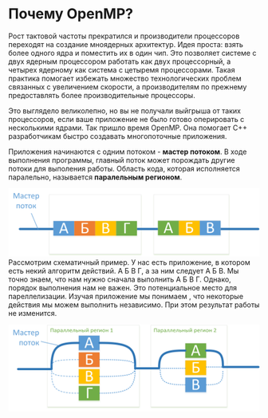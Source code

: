 # Почему OpenMP?


Рост тактовой частоты прекратился и производители процессоров переходят на создание мноядерных архитектур. Идея проста: взять более одного ядра и поместить их в один чип. Это позволяет системе с двух ядерным процессором работать как двух процессорный, а четырех ядерному как система с цетыремя процессорами. Такая практика помогает избежать множество технологических проблем связанных с увеличением скорости, а производителям по прежнему предоставлять более производительные процессоры.

Это выглядело великолепно, но вы не получали выйгрыша от таких процессоров, если ваше приложение не было готово оперировать с несколькими ядрами. Так пришло время OpenMP. Она помогает С++ разработчикам быстро создавать многопоточные приложения.

Приложения начинаются с одним потоком - **мастер потоком**. В ходе выполнения программы,  главный поток может порождать другие потоки для выполения работы. Область кода, которая исполняется паралельно, называется **паралельным регионом**. 

![](Схемараспаралелливани1.png)
Рассмотрим схематичный пример. У нас есть приложение, в котором есть некий алгоритм действий. А Б В Г, а за ним следует А Б В. Мы точно знаем, что нам нужно сначала выполнить А Б В Г. Однако, порядок выполнения нам не важен. Это потенциальное место для пареллелизации.
Изучая приложение мы понимаем , что некоторые действия мы можем выполнить независимо. При этом результат работы не изменится. 

![](Схемараспаралелливани2.png)

